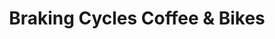 ---
title: "Braking Cycles Coffee & Bikes"
url: /portland/braking-cycles-coffee-und-bikes/
shop: Fahrrad
---